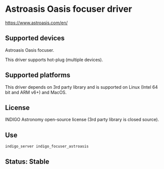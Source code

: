 # Astroasis Oasis focuser driver

https://www.astroasis.com/en/

## Supported devices

Astroasis Oasis focuser.

This driver supports hot-plug (multiple devices).

## Supported platforms

This driver depends on 3rd party library and is supported on Linux (Intel 64 bit and ARM v6+) and MacOS.

## License

INDIGO Astronomy open-source license (3rd party library is closed source).

## Use

`indigo_server indigo_focuser_astroasis`

## Status: Stable
